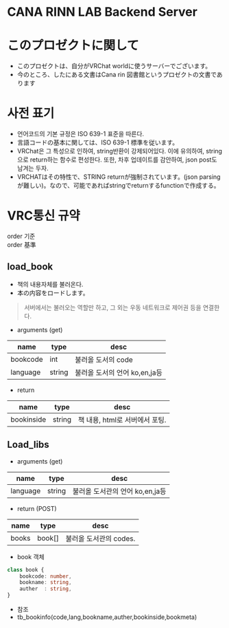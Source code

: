 # CANA RINN LAB Backend Server

# このプロゼクトに関して
- このプロゼクトは、自分がVRChat worldに使うサーバーでございます。
- 今のところ、したにある文書はCana rin 図書館というプロゼクトの文書であります

# 사전 표기
- 언어코드의 기본 규정은 ISO 639-1 표준을 따른다. 
- 言語コードの基本に関しては、ISO 639-1 標準を従います。
- VRChat은 그 특성으로 인하여, string반환이 강제되어있다. 이에 유의하여, string으로 return하는 함수로 편성한다. 또한, 차후 업데이트를 감안하여, json post도 남겨는 두자.
- VRCHATはその特性で、STRING returnが強制されています。(json parsingが難しい)。なので、可能であればstringでreturnするfunctionで作成する。

# VRC통신 규약
order 기준    
order 基準

## load_book
- 책의 내용자체를 불러온다.
- 本の内容をロードします。
> 서버에서는 불러오는 역할만 하고, 그 외는 우동 네트워크로 제어권 등을 연결한다.
- arguments (get)

|name|type|desc|
|----|----|----|
|bookcode|int|불러올 도서의 code|
|language|string|불러올 도서의 언어 ko,en,ja등|

- return

|name|type|desc|
|----|----|----|
|bookinside|string|책 내용, html로 서버에서 포팅.|

## Load_libs
- arguments (get)

|name|type|desc|
|----|----|----|
|language|string|불러올 도서관의 언어 ko,en,ja등|

- return (POST)

|name|type|desc|
|----|----|----|
|books|book[]|불러올 도서관의 codes.|

- book 객체
```ts
class book {
    bookcode: number,
    bookname: string,
    auther  : string,
}
```

- 참조
- tb_bookinfo(code,lang,bookname,auther,bookinside,bookmeta)

